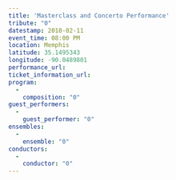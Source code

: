 ```yaml
---
title: 'Masterclass and Concerto Performance'
tribute: "0"
datestamp: 2010-02-11
event_time: 08:00 PM
location: Memphis
latitude: 35.1495343
longitude: -90.0489801
performance_url: 
ticket_information_url: 
program: 
  -
    composition: "0"
guest_performers: 
  -
    guest_performer: "0"
ensembles: 
  -
    ensemble: "0"
conductors: 
  -
    conductor: "0"
---
```

